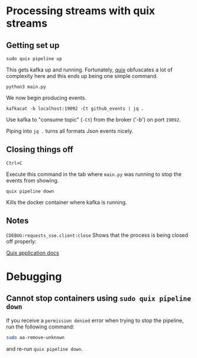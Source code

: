 # Processing streams with quix streams

## Getting set up

```sudo quix pipeline up```

This gets kafka up and running. Fortunately, [quix](https://quix.io/get-started-with-quix-streams) obfuscates a lot of complexity here and this ends up being one simple command.

```python3 main.py```

We now begin producing events.

```kafkacat -b localhost:19092 -Ct github_events | jq .```

Use kafka to "consume topic" (`-Ct`) from the broker ('-b') on port `19092`.

Piping into `jq .` turns all formats Json events nicely.

## Closing things off

```Ctrl+C```

Execute this command in the tab where `main.py` was running to stop the events from showing.

```quix pipeline down```

Kills the docker container where kafka is running.

## Notes

```CDEBUG:requests_sse.client:close```
Shows that the process is being closed off properly:

[Quix application docs](https://quix.io/docs/quix-streams/api-reference/application.html#applicationconfigcopy)

# Debugging

## Cannot stop containers using `sudo quix pipeline down`

If you receive a `permission denied` error when trying to stop the pipeline, run the following command:

```bash
sudo aa-remove-unknown
```

and re-run `quix pipeline down`.
